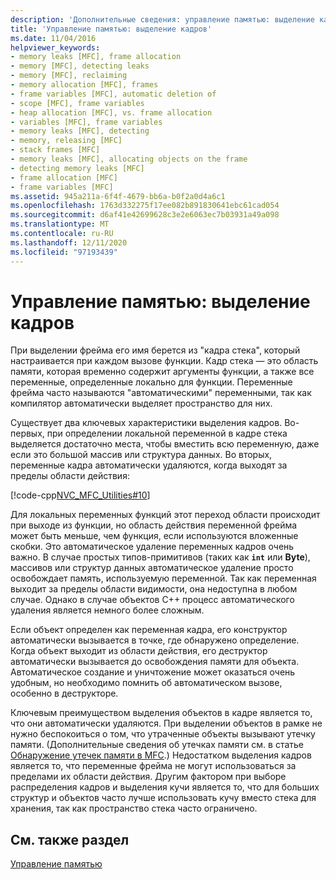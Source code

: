 ```yaml
---
description: 'Дополнительные сведения: управление памятью: выделение кадров'
title: 'Управление памятью: выделение кадров'
ms.date: 11/04/2016
helpviewer_keywords:
- memory leaks [MFC], frame allocation
- memory [MFC], detecting leaks
- memory [MFC], reclaiming
- memory allocation [MFC], frames
- frame variables [MFC], automatic deletion of
- scope [MFC], frame variables
- heap allocation [MFC], vs. frame allocation
- variables [MFC], frame variables
- memory leaks [MFC], detecting
- memory, releasing [MFC]
- stack frames [MFC]
- memory leaks [MFC], allocating objects on the frame
- detecting memory leaks [MFC]
- frame allocation [MFC]
- frame variables [MFC]
ms.assetid: 945a211a-6f4f-4679-bb6a-b0f2a0d4a6c1
ms.openlocfilehash: 1763d332275f17ee082b891830641ebc61cad054
ms.sourcegitcommit: d6af41e42699628c3e2e6063ec7b03931a49a098
ms.translationtype: MT
ms.contentlocale: ru-RU
ms.lasthandoff: 12/11/2020
ms.locfileid: "97193439"
---
```

# <a name="memory-management-frame-allocation"></a>Управление памятью: выделение кадров

При выделении фрейма его имя берется из "кадра стека", который настраивается при каждом вызове функции. Кадр стека — это область памяти, которая временно содержит аргументы функции, а также все переменные, определенные локально для функции. Переменные фрейма часто называются "автоматическими" переменными, так как компилятор автоматически выделяет пространство для них.

Существует два ключевых характеристики выделения кадров. Во-первых, при определении локальной переменной в кадре стека выделяется достаточно места, чтобы вместить всю переменную, даже если это большой массив или структура данных. Во вторых, переменные кадра автоматически удаляются, когда выходят за пределы области действия:

[!code-cpp[NVC_MFC_Utilities#10](codesnippet/cpp/memory-management-frame-allocation_1.cpp)]

Для локальных переменных функций этот переход области происходит при выходе из функции, но область действия переменной фрейма может быть меньше, чем функция, если используются вложенные скобки. Это автоматическое удаление переменных кадров очень важно. В случае простых типов-примитивов (таких как **`int`** или **Byte**), массивов или структур данных автоматическое удаление просто освобождает память, используемую переменной. Так как переменная выходит за пределы области видимости, она недоступна в любом случае. Однако в случае объектов C++ процесс автоматического удаления является немного более сложным.

Если объект определен как переменная кадра, его конструктор автоматически вызывается в точке, где обнаружено определение. Когда объект выходит из области действия, его деструктор автоматически вызывается до освобождения памяти для объекта. Автоматическое создание и уничтожение может оказаться очень удобным, но необходимо помнить об автоматическом вызове, особенно в деструкторе.

Ключевым преимуществом выделения объектов в кадре является то, что они автоматически удаляются. При выделении объектов в рамке не нужно беспокоиться о том, что утраченные объекты вызывают утечку памяти. (Дополнительные сведения об утечках памяти см. в статье [Обнаружение утечек памяти в MFC](/previous-versions/visualstudio/visual-studio-2010/c99kz476(v=vs.100)).) Недостатком выделения кадров является то, что переменные фрейма не могут использоваться за пределами их области действия. Другим фактором при выборе распределения кадров и выделения кучи является то, что для больших структур и объектов часто лучше использовать кучу вместо стека для хранения, так как пространство стека часто ограничено.

## <a name="see-also"></a>См. также раздел

[Управление памятью](memory-management.md)

